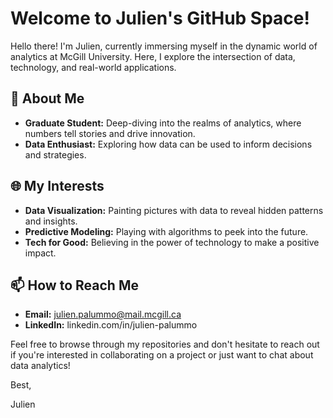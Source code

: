 # Welcome to Julien's GitHub Space!

Hello there! I'm Julien, currently immersing myself in the dynamic world of analytics at McGill University. Here, I explore the intersection of data, technology, and real-world applications.

## 🚀 About Me
- **Graduate Student:** Deep-diving into the realms of analytics, where numbers tell stories and drive innovation.
- **Data Enthusiast:** Exploring how data can be used to inform decisions and strategies.

## 🌐 My Interests
- **Data Visualization:** Painting pictures with data to reveal hidden patterns and insights.
- **Predictive Modeling:** Playing with algorithms to peek into the future.
- **Tech for Good:** Believing in the power of technology to make a positive impact.

## 📫 How to Reach Me
- **Email:** julien.palummo@mail.mcgill.ca
- **LinkedIn:** linkedin.com/in/julien-palummo

Feel free to browse through my repositories and don't hesitate to reach out if you're interested in collaborating on a project or just want to chat about data analytics!

Best,

Julien


<!---
Julien-25/Julien-25 is a ✨ special ✨ repository because its `README.md` (this file) appears on your GitHub profile.
You can click the Preview link to take a look at your changes.
--->
